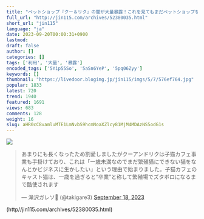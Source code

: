 ```yaml
---
title: "ペットショップ『クー＆リク』の闇が大量暴露！これを見てもまだペットショップを利用しますか？ "
full_url: "http://jin115.com/archives/52380035.html"
short_url: "jin115"
language: "ja"
date: 2023-09-20T00:00:31+0900
lastmod: 
draft: false
author: []
categories: []
tags: ['利用', '大量', '暴露']
encoded_tags: ['5Yip55So', '5aSn6YeP', '5pq06Zyy']
keywords: []
thumbnail: "https://livedoor.blogimg.jp/jin115/imgs/5/7/576ef764.jpg"
popular: 1833
latest: 720
trend: 1940
featured: 1691
views: 683
comments: 128
weight: 16
slug: aHR0cC8vamluMTE1LmNvbS9hcmNoaXZlcy81MjM4MDAzNS5odG1s
---
```


![](https://livedoor.blogimg.jp/jin115/imgs/5/7/576ef764.jpg)

<blockquote class='twitter-tweet'><p lang='ja' dir='ltr'>あまりにも長くなったため割愛しましたがクーアンドリクは子猫カフェ事業も手掛けており、これは「一歳未満なのでまだ繁殖猫にできない猫をなんとかビジネスに生かしたい」という理由で始まりました。子猫カフェのキャスト猫は、一歳を過ぎると“卒業”と称して繁殖場でズタボロになるまで酷使されます</p>— 滝沢ガレソ🌟 (@takigare3) <a href='https//twitter.com/takigare3/status/1703747453097591022?ref_src=twsrc%5Etfw'>September 18, 2023</a></blockquote> 

(http//jin115.com/archives/52380035.html)

